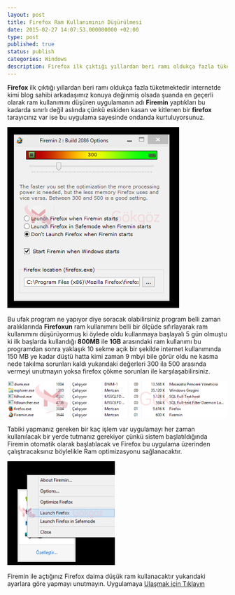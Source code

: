 ```yaml
---
layout: post
title: Firefox Ram Kullanımının Düşürülmesi
date: 2015-02-27 14:07:53.000000000 +02:00
type: post
published: true
status: publish
categories: Windows
description: Firefox ilk çıktığı yıllardan beri ramı oldukça fazla tüketmektedir internetde kimi blog sahibi arkadaşımız konuya değinmiş olsada şuanda en geçerli
---
```

**Firefox** ilk çıktığı yıllardan beri ramı oldukça fazla tüketmektedir internetde kimi blog sahibi arkadaşımız konuya değinmiş olsada şuanda en geçerli olarak ram kullanımını düşüren uygulamanın adı **Firemin** yaptıkları bu kadarda sınırlı değil aslında çünkü eskiden kasan ve kitlenen bir **firefox** tarayıcınız var ise bu uygulama sayesinde ondanda kurtuluyorsunuz.

![fireminfirefoxoptimization](/assets/fireminfirefoxoptimization.png)

Bu ufak program ne yapıyor diye soracak olabilirsiniz program belli zaman aralıklarında **Firefoxun** ram kullanımını belli bir ölçüde sıfırlayarak ram kullanımını düşürüyormuş ki öylede oldu kullanmaya başlayalı 5 gün olmuştu ki ilk başlarda kullandığı **800MB** ile **1GB** arasındaki ram kullanımı bu programdan sonra yaklaşık 10 sekme açık bir şekilde internet kullanımında 150 MB ye kadar düştü hatta kimi zaman 9 mbyi bile görür oldu ne kasma nede takılma sorunları kaldı yukarıdaki değerleri 300 ila 500 arasında vermeyi unutmayın yoksa firefox çökme sorunları ile karşılaşabilirsiniz.

![fireminornek1](/assets/fireminornek1.png)

Tabiki yapmanız gereken bir kaç işlem var uygulamayı her zaman kullanılacak bir yerde tutmanız gerekiyor çünkü sistem başlatıldığında Firemin otomatik olarak başlatılacak ve Firefox bu uygulama üzerinden çalıştıracaksınız böylelikle Ram optimizasyonu sağlanacaktır.

![traymenu](/assets/traymenu.png)

Firemin ile açtığınız Firefox daima düşük ram kullanacaktır yukarıdaki ayarlara göre yapmayı unutmayın. Uygulamaya [Ulaşmak için Tıklayın](http://www.rizonesoft.com/software/firemin/)
